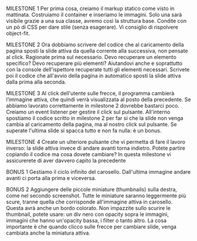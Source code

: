 MILESTONE 1
Per prima cosa, creiamo il markup statico come visto in mattinata. Costruiamo il container e inseriamo le immagini.
Solo una sarà visibile grazie a una sua classe, avremo così la struttura base. Condite con un pò di CSS per dare stile (senza esagerare).
Vi consiglio di rispolvere object-fit.

<!--
- creo un div che contiene le immagini che voglio usare
- assegno un classe active che avrà la proprietà display:block all'immagine che voglio rendere l'unica visibile all'inizio, alle altre darò la proprietà display none
- con il CSS dò un minimo di stile agli elementi e ridimensiono le immagini se necessario con object fit per renderle tutte uguali in - rapporto con la grandezza del loro contenitore
-->

MILESTONE 2
Ora dobbiamo scrivere del codice che al caricamento della pagina sposti la slide attiva da quella corrente alla successiva, non pensate al click.
Ragionate prima sul necessario. Devo recuperare un elemento specifico? Devo recuperare più elementi?
Aiutandovi anche e soprattutto con la console dell'ispettore recuperate tutti gli elementi necessari.
Scrivete poi il codice che all'avvio della pagina in automatico sposti la slide attiva dalla prima alla seconda.

<!--
- creo un array che conterrà tutte le mie immagini con lo scopo di ottenere il loro indice nell'array così da lavorare sui numeri
- creo una variabile con valore iniziale 0 chiamata slideAttiva identificandola con la classe active(display:block)
- creo un ciclo for che mi permette di creare un contatore che assegnerò alla slide attiva che corrisponde alla lunghezza dell'array
- creo if con il quale controllo se la slide attiva ha la classe active a quel punto gliela tolgo così diventa invisibile, ed assegno la classe active all'immagine successiva
 -->

MILESTONE 3
Al click dell'utente sulle frecce, il programma cambierà l’immagine attiva, che quindi verrà visualizzata al posto della precedente.
Se abbiamo lavorato correttamente in milestone 2 dovrebbe bastarci poco. Creiamo un event listener per gestire il click sul pulsante.
All'interno spostiamo il codice scritto in milestone 2 per far si che la slide non venga cambia al caricamento della pagina, ma al nostro click sul pulsante.
Se superate l'ultima slide si spacca tutto e non fa nulla: è un bonus.

<!--
- creo su html un bottone
- inserisco il codice che ho scritto in un eventlistener 'click' che mi permette di far funzionare il tutto solo quando viene cliccato sul bottone
 -->

MILESTONE 4
Create un ulteriore pulsante che vi permetta di fare il lavoro inverso: la slide attiva invece di andare avanti torna indietro.
Potete partire copiando il codice ma cosa dovete cambiare? In questa milestone vi assicurerete di aver davvero capito la precedente

<!--
- creo su html il bottone
- ricopio il codice di M3 ma farò il calcolo inverso quindi nel for partirò da una variabile con valore iniziale che corrisponda alla lunghezza dell'array e diminuisco 1 invece di incrementare
 -->

BONUS 1
Gestiamo il ciclo infinito del carosello. Dall'ultima immagine andare avanti ci porta alla prima e viceversa.

BONUS 2
Aggiungere delle piccole miniature (thumbnails) sulla destra, come nel secondo screenshot. Tutte le miniature saranno leggermente più scure, tranne quella che corrisponde all'immagine attiva in carosello. Questa avrà anche un bordo colorato.
Non impazzite sullo scurire le thumbnail, potete usare: un div nero con opacity sopra le immagini, immagini che hanno un'opacity bassa, i filter o tanto altro.
La cosa importante è che quando clicco sulle frecce per cambiare slide, venga cambiata anche la miniatura attiva.
